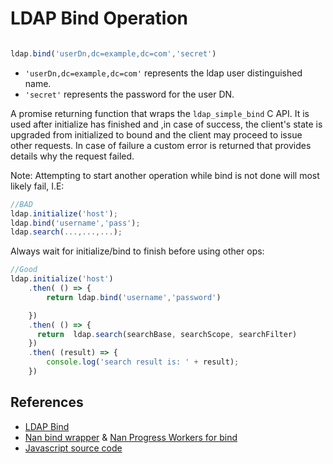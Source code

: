 # LDAP Bind Operation

```javascript

ldap.bind('userDn,dc=example,dc=com','secret')

```

* `'userDn,dc=example,dc=com'`  represents the ldap user distinguished name.
* `'secret'` represents the password for the user DN.

A promise returning function that wraps the `ldap_simple_bind` C API. It is used after initialize has finished and ,in case of success,  the client's state is upgraded from initialized to bound and the client may proceed to issue other requests. In case of failure a custom error is returned that provides details why the request failed.

Note:  Attempting to start another operation while bind is not done will most likely fail, I.E:
```javascript
//BAD
ldap.initialize('host');
ldap.bind('username','pass');
ldap.search(...,...,...);
```

Always wait for initialize/bind to finish before using other ops:

```javascript
//Good
ldap.initialize('host')
    .then( () => {
        return ldap.bind('username','password')

    })
    .then( () => {
      return  ldap.search(searchBase, searchScope, searchFilter)
    })
    .then( (result) => {
        console.log('search result is: ' + result);
    })
```


## References

* [LDAP Bind](https://linux.die.net/man/3/ldap_simple_bind_s)
* [Nan bind wrapper](../../src/binding.cc) & [Nan Progress Workers for bind](../../src/ldap_bind_progress.cc)
* [Javascript source code](../../libs/ldap_async_wrap.js)